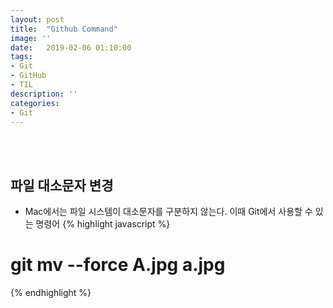 ```yaml
---
layout: post
title:  "Github Command"
image: ''
date:   2019-02-06 01:10:00
tags:
- Git
- GitHub
- TIL
description: ''
categories:
- Git
---
```


<br/>
<br/>

## 파일 대소문자 변경
- Mac에서는 파일 시스템이 대소문자를 구분하지 않는다. 이때 Git에서 사용할 수 있는 명령어
{% highlight javascript %}
# git mv --force A.jpg a.jpg
{% endhighlight %}

